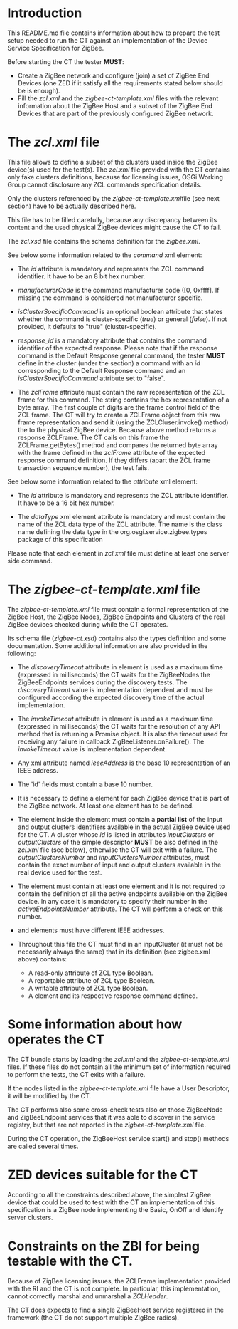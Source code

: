 # Introduction 

This README.md file contains information about how to 
prepare the test setup needed to run the CT against an implementation
of the Device Service Specification for ZigBee.

Before starting the CT the tester **MUST**:
 * Create a ZigBee network and configure (join) a set of ZigBee End Devices 
   (one ZED if it satisfy all the requirements stated below should be is enough).
 * Fill the *zcl.xml* and the *zigbee-ct-template.xml* files with the relevant 
   information about the ZigBee Host and a subset of the ZigBee End Devices 
   that are part of the previously configured ZigBee network.
	  
# The *zcl.xml* file

This file allows to define a subset of the clusters used inside the ZigBee device(s) 
used for the test(s). The *zcl.xml* file provided with the CT contains only 
fake clusters definitions, because for licensing issues, OSGi Working Group 
cannot disclosure any ZCL commands specification details.
 
Only the clusters referenced by the *zigbee-ct-template.xml*file (see next section) 
have to be actually described here.

This file has to be filled carefully, because any discrepancy between 
its content and the used physical ZigBee devices might cause the CT to fail. 

The *zcl.xsd* file contains the schema definition for the *zigbee.xml*.

See below some information related to the *command* xml element:

* The *id* attribute is mandatory and represents the ZCL command identifier. 
  It have to be an 8 bit hex number.

* *manufacturerCode* is the command manufacturer code ([0, 0xffff]. If missing the
   command is considered not manufacturer specific. 
 
* *isClusterSpecificCommand* is an optional boolean attribute that states 
  whether the command is cluster-specific (*true*) or general (*false*). 
  If not provided, it defaults to "true" (cluster-specific).
  
* *response_id* is a mandatory attribute that contains the command identifier 
  of the expected response. Please note that if the response command is the 
  Default Response general command, the tester **MUST** define in the
  cluster (under the *<client>* section) a command with an *id* corresponding to the Default Response
  command and an *isClusterSpecificCommand* attribute set to "false".

* The *zclFrame* attribute must contain the raw representation of the ZCL frame for this command.
  The string contains the hex representation of a byte array. The first couple of digits are
  the frame control field of the ZCL frame. The CT will try to 
  create a ZCLFrame object from this raw frame representation and send it 
  (using the ZCLCluser.invoke() method) the to the physical ZigBee device.
  Because above method returns a response ZCLFrame. The CT calls on this frame 
  the ZCLFrame.getBytes() method and compares the returned byte array with the 
  frame defined in the *zclFrame* attribute of the expected response 
  command definition. If they differs (apart the ZCL frame transaction sequence number),
  the test fails.
  
See below some information related to the *attribute* xml element:

* The *id* attribute is mandatory and represents the ZCL attribute identifier. 
  It have to be a 16 bit hex number.
  
* The *dataType* xml element attribute is mandatory and must contain the name of the ZCL
  data type of the ZCL attribute. The name is the class name defining the data type 
  in the org.osgi.service.zigbee.types package of this specification 
  
Please note that each <cluster> element in *zcl.xml* file must define at least 
one server side command.

# The *zigbee-ct-template.xml* file

The *zigbee-ct-template.xml* file must contain a formal representation of
the ZigBee Host, the ZigBee Nodes, ZigBee Endpoints and Clusters of
the real ZigBee devices checked during while the CT operates.

Its schema file (*zigbee-ct.xsd*) contains also the types definition and 
some documentation. Some additional information are also provided in the following:

* The *discoveryTimeout* attribute in *<host>* element is used as a maximum time 
  (expressed in milliseconds) the CT waits for the ZigBeeNodes the  
  ZigBeeEndpoints services during the discovery tests. The *discoveryTimeout* 
  value is implementation dependent and must be configured according the expected
  discovery time of the actual implementation.
  
* The *invokeTimeout* attribute in *<host>* element is used as a maximum time 
  (expressed in milliseconds) the CT waits for the resolution of any API method
  that is returning a Promise object. It is also the timeout used for receiving any
  failure in callback ZigBeeListener.onFailure(). The *invokeTimeout* value is 
  implementation dependent.
  
* Any xml attribute named *ieeeAddress* is the base 10 representation of an
  IEEE address.
  
* The 'id' fields must contain a base 10 number.
  
* It is necessary to define a *<node>* element for each ZigBee device that 
  is part of the ZigBee network. At least one *<node>* element has to be defined.

* The *<simpleDescriptor>* element inside the *<node>* element must 
  contain a **partial list** of the input and output clusters identifiers 
  available in the actual ZigBee device used for the CT. 
  A cluster whose *id* is listed in attributes *inputClusters* or *outputClusters* 
  of the simple descriptor **MUST** be also defined in the *zcl.xml* file (see below), 
  otherwise the CT will exit with a failure.
  The *outputClustersNumber* and *inputClustersNumber* attributes, must
  contain the exact number of input and output clusters available in the real
  device used for the test.
	  
* The *<endpoints>* element must contain at least one *<endpoint>* element and it is not
  required to contain the definition of all the active endpoints available on
  the ZigBee device. In any case it is mandatory to specify their number in
  the *activeEndpointsNumber* attribute. The CT will perform a check on this number.
  
* *<node>* and *<host>* elements must have different IEEE addresses.

* Throughout this file the CT must find in an inputCluster (it must not be 
  necessarily always the same) that in its definition (see zigbee.xml above) 
  contains:
  
  * A read-only attribute of ZCL type Boolean.
  * A reportable attribute of ZCL type Boolean.
  * A writable attribute of ZCL type Boolean.
  * A *<command>* element and its respective response command defined.

# Some information about how operates the CT

The CT bundle starts by loading the *zcl.xml* and the *zigbee-ct-template.xml* 
files. If these files do not contain all the minimum set of information 
required to perform the tests, the CT exits with a failure.
  
If the nodes listed in the *zigbee-ct-template.xml* file have a User Descriptor, 
it will be modified by the CT.

The CT performs also some cross-check tests also on those ZigBeeNode and 
ZigBeeEndpoint services that it was able to discover in the service registry, 
but that are not reported in the *zigbee-ct-template.xml* file.

During the CT operation, the ZigBeeHost service start() and stop() methods
are called several times.

# ZED devices suitable for the CT

According to all the constraints described above, the simplest ZigBee device 
that could be used to test with the CT an implementation of this specification 
is a ZigBee node implementing the Basic, OnOff and Identify server clusters. 

# Constraints on the ZBI for being testable with the CT.

Because of ZigBee licensing issues, the ZCLFrame implementation 
provided with the RI and the CT is not complete. In particular,
this implementation, cannot correctly marshal and unmarshal a *ZCLHeader*.

The CT does expects to find a single ZigBeeHost service registered in the
framework (the CT do not support multiple ZigBee radios).


